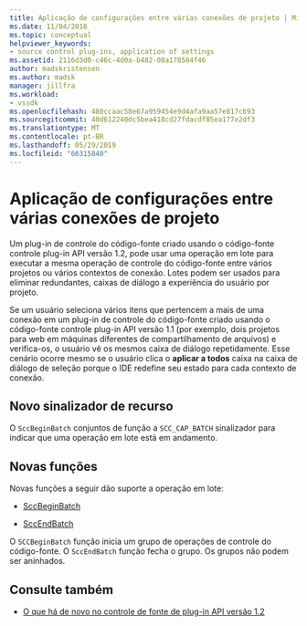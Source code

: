 ```yaml
---
title: Aplicação de configurações entre várias conexões de projeto | Microsoft Docs
ms.date: 11/04/2016
ms.topic: conceptual
helpviewer_keywords:
- source control plug-ins, application of settings
ms.assetid: 2116d3d0-c46c-4d0a-b482-08a178584f46
author: madskristensen
ms.author: madsk
manager: jillfra
ms.workload:
- vssdk
ms.openlocfilehash: 480ccaac58e67a959454e9d4afa9aa57e817c693
ms.sourcegitcommit: 40d612240dc5bea418cd27fdacdf85ea177e2df3
ms.translationtype: MT
ms.contentlocale: pt-BR
ms.lasthandoff: 05/29/2019
ms.locfileid: "66315840"
---
```

# <a name="application-of-settings-across-multiple-project-connections"></a>Aplicação de configurações entre várias conexões de projeto
Um plug-in de controle do código-fonte criado usando o código-fonte controle plug-in API versão 1.2, pode usar uma operação em lote para executar a mesma operação de controle do código-fonte entre vários projetos ou vários contextos de conexão. Lotes podem ser usados para eliminar redundantes, caixas de diálogo a experiência do usuário por projeto.

 Se um usuário seleciona vários itens que pertencem a mais de uma conexão em um plug-in de controle do código-fonte criado usando o código-fonte controle plug-in API versão 1.1 (por exemplo, dois projetos para web em máquinas diferentes de compartilhamento de arquivos) e verifica-os, o usuário vê os mesmos caixa de diálogo repetidamente. Esse cenário ocorre mesmo se o usuário clica o **aplicar a todos** caixa na caixa de diálogo de seleção porque o IDE redefine seu estado para cada contexto de conexão.

## <a name="new-capability-flag"></a>Novo sinalizador de recurso
 O `SccBeginBatch` conjuntos de função a `SCC_CAP_BATCH` sinalizador para indicar que uma operação em lote está em andamento.

## <a name="new-functions"></a>Novas funções
Novas funções a seguir dão suporte a operação em lote:

- [SccBeginBatch](../../extensibility/sccbeginbatch-function.md)

- [SccEndBatch](../../extensibility/sccendbatch-function.md)

O `SCCBeginBatch` função inicia um grupo de operações de controle do código-fonte. O `SccEndBatch` função fecha o grupo. Os grupos não podem ser aninhados.

## <a name="see-also"></a>Consulte também
- [O que há de novo no controle de fonte de plug-in API versão 1.2](../../extensibility/internals/what-s-new-in-the-source-control-plug-in-api-version-1-2.md)